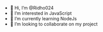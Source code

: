 - 👋 Hi, I’m @Ridho024
- 👀 I’m interested in JavaScript
- 🌱 I’m currently learning NodeJs
- 💞️ I’m looking to collaborate on my project

<!---
Ridho024/Ridho024 is a ✨ special ✨ repository because its `README.md` (this file) appears on your GitHub profile.
You can click the Preview link to take a look at your changes.
--->
